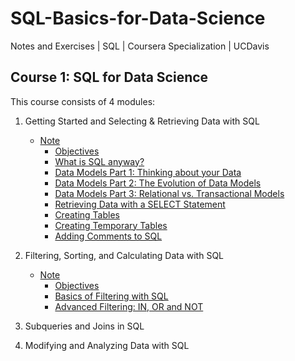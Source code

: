 # SQL-Basics-for-Data-Science
Notes and Exercises | SQL | Coursera Specialization | UCDavis

## Course 1: SQL for Data Science
This course consists of 4 modules:
1. Getting Started and Selecting & Retrieving Data with SQL
    - [Note](./SQL%20for%20Data%20Science/note_week1.md)
        + [Objectives](./SQL%20for%20Data%20Science/note_week1.md#目标)
        + [What is SQL anyway?](./SQL%20for%20Data%20Science/note_week1.md#what-is-sql-anyway)
        + [Data Models Part 1: Thinking about your Data](./SQL%20for%20Data%20Science/note_week1.md#data-models-part-1-thinking-about-your-data)
        + [Data Models Part 2: The Evolution of Data Models](./SQL%20for%20Data%20Science/note_week1.md#data-models-part-2-the-evolution-of-data-models)
        + [Data Models Part 3: Relational vs. Transactional Models](./SQL%20for%20Data%20Science/note_week1.md#data-models-part-3-relational-vs-transactional-models)
        + [Retrieving Data with a SELECT Statement](./SQL%20for%20Data%20Science/note_week1.md#retrieving-data-with-a-select-statement)
        + [Creating Tables](./SQL%20for%20Data%20Science/note_week1.md#creating-tables)
        + [Creating Temporary Tables](./SQL%20for%20Data%20Science/note_week1.md#creating-temporary-tables)
        + [Adding Comments to SQL](./SQL%20for%20Data%20Science/note_week1.md#adding-comments-to-sql)
2. Filtering, Sorting, and Calculating Data with SQL
    - [Note](./SQL%20for%20Data%20Science/note_week2.md)
        + [Objectives](./SQL%20for%20Data%20Science/note_week2.md#目标)
        + [Basics of Filtering with SQL](./SQL%20for%20Data%20Science/note_week2.md#basics-of-filtering-with-sql)
        + [Advanced Filtering: IN, OR and NOT](./SQL%20for%20Data%20Science/note_week2.md#vadvanced-filtering-in-or-and-not)
3. Subqueries and Joins in SQL

4. Modifying and Analyzing Data with SQL
